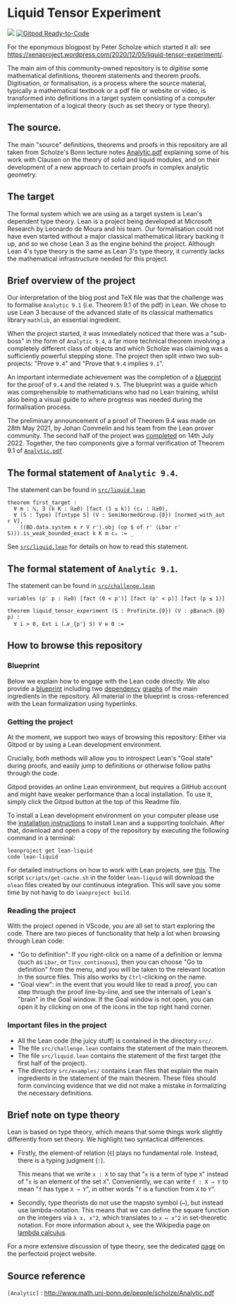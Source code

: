 # Liquid Tensor Experiment

[![](https://github.com/leanprover-community/lean-liquid/actions/workflows/build.yml/badge.svg?branch=master)](https://github.com/leanprover-community/lean-liquid/actions/workflows/build.yml)
[![Gitpod Ready-to-Code](https://img.shields.io/badge/Gitpod-ready--to--code-blue?logo=gitpod)](https://gitpod.io/#https://github.com/leanprover-community/lean-liquid)

For the eponymous blogpost by Peter Scholze which started it all: see https://xenaproject.wordpress.com/2020/12/05/liquid-tensor-experiment/.

The main aim of this community-owned repository is to *digitise* some mathematical definitions, theorem statements and theorem proofs. Digitisation, or formalisation, is a process where the source material, typically a mathematical textbook or a pdf file or website or video, is transformed into definitions in a target system consisting of a computer implementation of a logical theory (such as set theory or type theory).

## The source.

The main "source" definitions, theorems and proofs in this repository are all taken from Scholze's Bonn lecture notes [Analytic.pdf](https://www.math.uni-bonn.de/people/scholze/Analytic.pdf) explaining some of his work with Clausen on the theory of solid and liquid modules, and on their development of a new approach to certain proofs in complex analytic geometry.

## The target

The formal system which we are using as a target system is Lean's dependent type theory. Lean is a project being developed at Microsoft Research by Leonardo de Moura and his team. Our formalisation could not have even started without a major classical mathematical library backing it up, and so we chose Lean 3 as the engine behind the project. Although Lean 4's type theory is the same as Lean 3's type theory, it currently lacks the mathematical infrastructure needed for this project.

## Brief overview of the project

Our interpretation of the blog post and TeX file was that the challenge was to formalise `Analytic 9.1` (i.e. Theorem 9.1 of the pdf) in Lean. We chose to use Lean 3 because of the advanced state of its classical mathematics library `mathlib`, an essential ingredient.

When the project started, it was immediately noticed that there was a "sub-boss" in the form of `Analytic 9.4`, a far more technical theorem involving a completely different class of objects and which Scholze was claiming was a sufficiently powerful stepping stone. The project then split intwo two sub-projects:
"Prove `9.4`" and "Prove that `9.4` implies `9.1`".

An important intermediate achievement was the completion of a [blueprint](https://leanprover-community.github.io/liquid/) for the proof of `9.4` and the related `9.5`. The blueprint was a guide which was comprehensible to mathematicians who had no Lean training, whilst also being a visual guide to where progress was needed during the formalisation process.

The preliminary announcement of a proof of Theorem 9.4 was made on 28th May 2021, by Johan Commelin and his team from the Lean prover community.
The second half of the project was [completed](https://leanprover-community.github.io/blog/posts/lte-final/) on 14th July 2022.
Together, the two components give a formal verification of Theorem 9.1 of [`Analytic.pdf`](https://www.math.uni-bonn.de/people/scholze/Analytic.pdf).

## The formal statement of `Analytic 9.4`.

The statement can be found in [`src/liquid.lean`](https://github.com/leanprover-community/lean-liquid/blob/master/src/liquid.lean#L37)

```lean
theorem first_target :
  ∀ m : ℕ, ∃ (k K : ℝ≥0) [fact (1 ≤ k)] (c₀ : ℝ≥0),
  ∀ (S : Type) [fintype S] (V : SemiNormedGroup.{0}) [normed_with_aut r V],
    ​((BD.data.system κ r V r').obj (op $ of r' (Lbar r' S))).is_weak_bounded_exact k K m c₀ := _
```

See [`src/liquid.lean`](https://github.com/leanprover-community/lean-liquid/blob/master/src/liquid.lean#40)
for details on how to read this statement.

## The formal statement of `Analytic 9.1`.

The statement can be found in [`src/challenge.lean`](https://github.com/leanprover-community/lean-liquid/blob/master/src/challenge.lean#L28)

```lean
variables (p' p : ℝ≥0) [fact (0 < p')] [fact (p' < p)] [fact (p ≤ 1)]

theorem liquid_tensor_experiment (S : Profinite.{0}) (V : pBanach.{0} p) :
  ∀ i > 0, Ext i (ℳ_{p'} S) V ≅ 0 :=
```

## How to browse this repository

### Blueprint

Below we explain how to engage with the Lean code directly.
We also provide a [blueprint](https://leanprover-community.github.io/liquid/)
including two [dependency](https://leanprover-community.github.io/liquid/dep_graph_section_1.html)
[graphs](https://leanprover-community.github.io/liquid/dep_graph_section_2.html)
of the main ingredients in the repository.
All material in the blueprint is cross-referenced with the Lean formalization using hyperlinks.

### Getting the project

At the moment, we support two ways of browsing this repository:
Either via Gitpod or by using a Lean development environment.

Crucially, both methods will allow you to introspect Lean's "Goal state" during proofs,
and easily jump to definitions or otherwise follow paths through the code.

Gitpod provides an online Lean environment, but requires a GitHub account
and might have weaker performance than a local installation.
To use it, simply click the Gitpod button at the top of this Readme file.

To install a Lean development environment on your computer please use the
[installation instructions](https://leanprover-community.github.io/get_started.html#regular-install)
to install Lean and a supporting toolchain.
After that, download and open a copy of the repository
by executing the following command in a terminal:
```
leanproject get lean-liquid
code lean-liquid
```
For detailed instructions on how to work with Lean projects,
see [this](https://leanprover-community.github.io/install/project.html). The script `scripts/get-cache.sh`
in the folder `lean-liquid` will download the `olean` files created by our continuous integration. This
will save you some time by not havig to do `leanproject build`.

### Reading the project

With the project opened in VScode,
you are all set to start exploring the code.
There are two pieces of functionality that help a lot when browsing through Lean code:

* "Go to definition": If you right-click on a name of a definition or lemma
  (such as `Lbar`, or `Tinv_continuous`), then you can choose "Go to definition" from the menu,
  and you will be taken to the relevant location in the source files.
  This also works by `Ctrl`-clicking on the name.
* "Goal view": in the event that you would like to read a *proof*,
  you can step through the proof line-by-line,
  and see the internals of Lean's "brain" in the Goal window.
  If the Goal window is not open,
  you can open it by clicking on one of the icons in the top right hand corner.

### Important files in the project

* All the Lean code (the juicy stuff) is contained in the directory `src/`.
* The file `src/challenge.lean` contains the statement of the main theorem.
* The file `src/liquid.lean` contains the statement of the first target (the first half of the project).
* The directory `src/examples/` contains Lean files that explain the main ingredients in the statement of the main theorem.
  These files should form convincing evidence that we did not make a mistake in formalizing the necessary definitions.

## Brief note on type theory

Lean is based on type theory,
which means that some things work slightly differently from set theory.
We highlight two syntactical differences.

* Firstly, the element-of relation (`∈`) plays no fundamental role.
  Instead, there is a typing judgment (`:`).

  This means that we write `x : X` to say that "`x` is a term of type `X`"
  instead of "`x` is an element of the set `X`".
  Conveniently, we can write `f : X → Y` to mean "`f` has type `X → Y`",
  in other words "`f` is a function from `X` to `Y`".

* Secondly, type theorists do not use the mapsto symbol (`↦`),
  but instead use lambda-notation.
  This means that we can define the square function on the integers via
  `λ x, x^2`, which translates to `x ↦ x^2` in set-theoretic notation.
  For more information about `λ`, see the Wikipedia page on
  [lambda calculus](https://en.wikipedia.org/wiki/Lambda_calculus).

For a more extensive discussion of type theory,
see the dedicated
[page](https://leanprover-community.github.io/lean-perfectoid-spaces/type_theory.html)
on the perfectoid project website.

## Source reference

`[Analytic]` : http://www.math.uni-bonn.de/people/scholze/Analytic.pdf

[Analytic]: http://www.math.uni-bonn.de/people/scholze/Analytic.pdf
